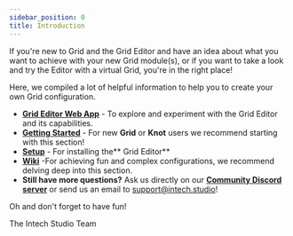 ```yaml
---
sidebar_position: 0
title: Introduction
---
```



If you're new to Grid and the Grid Editor and have an idea about what you want to achieve with your new Grid module(s), or if you want to take a look and try the Editor with a virtual Grid, you're in the right place!

Here, we compiled a lot of helpful information to help you to create your own Grid configuration.

- [**Grid Editor Web App**](https://grid-editor-web.web.app/) - To explore and experiment with the Grid Editor and its capabilities.
- [**Getting Started**](/category/getting-started) - For new **Grid** or **Knot** users we recommend starting with this section!
- [**Setup**](/category/grid-installing-editor) - For installing the** Grid Editor**
- [**Wiki**](/wiki/introduction) -For achieving fun and complex configurations, we recommend delving deep into this section.
- **Still have more questions?** Ask us directly on our [**Community Discord server**](https://links.intech.studio/discord) or send us an email to support@intech.studio!


Oh and don't forget to have fun!

The Intech Studio Team
